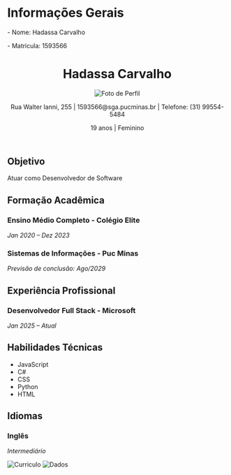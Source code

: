 <!DOCTYPE html>
<html lang="pt-br">
<head>
  <meta charset="UTF-8">
  <meta name="viewport" content="width=device-width, initial-scale=1.0">
  <link rel="stylesheet" href="style.css">
</head>
<body>
    <h1> Informações Gerais </h1>
<p> - Nome: Hadassa Carvalho </p>
<p> - Matricula: 1593566 </p>
  <div class="container">
    <header>
  <h1>Hadassa Carvalho</h1>
  <img src="assets/img/Hadassa.jpeg" alt="Foto de Perfil" class="profile-image">
  <p>Rua Walter Ianni, 255 | 1593566@sga.pucminas.br | Telefone: (31) 99554-5484</p>
  <p>19 anos | Feminino</p>
</header>
    <section>
      <h2>Objetivo</h2>
      <p>Atuar como Desenvolvedor de Software</p>

  <h2>Formação Acadêmica</h2>

  <div class="job">
    <h3>Ensino Médio Completo - Colégio Elite</h3>
    <p><em>Jan 2020 – Dez 2023</em></p>
  </div>

  <div class="job">
    <h3>Sistemas de Informações - Puc Minas</h3>  
    <p><em>Previsão de conclusão: Ago/2029</em></p>  

  <h2>Experiência Profissional</h2>
  <div class="job">
    <h3>Desenvolvedor Full Stack - Microsoft</h3>
    <p><em>Jan 2025 – Atual</em></p>
  </div>
</section>
   <section>
  <h2>Habilidades Técnicas</h2>
  <ul class="skills">
    <li>JavaScript</li>
    <li>C#</li>
    <li>CSS</li>
    <li>Python</li>
    <li>HTML</li>
  </ul>
    <section>
  <h2>Idiomas</h2>
  <div class="job">
    <h3>Inglês</h3>
    <p><em>Intermediário</em></p>
  </div>
  <img src="assets/img/Curriculo.png" alt="Curriculo">
  <img src="assets/img/Dados.png" alt="Dados">
</section>
</section>
</body>
</html>

